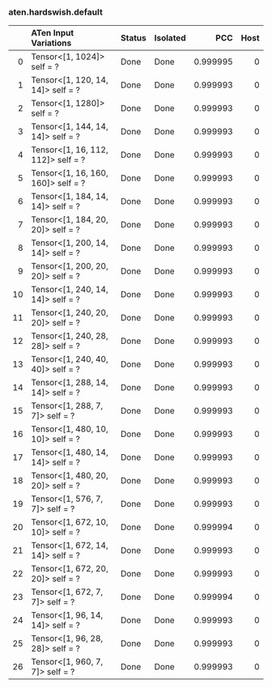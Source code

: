 ### aten.hardswish.default
|    | ATen Input Variations              | Status   | Isolated   |      PCC |   Host |
|---:|:-----------------------------------|:---------|:-----------|---------:|-------:|
|  0 | Tensor<[1, 1024]> self = ?         | Done     | Done       | 0.999995 |      0 |
|  1 | Tensor<[1, 120, 14, 14]> self = ?  | Done     | Done       | 0.999993 |      0 |
|  2 | Tensor<[1, 1280]> self = ?         | Done     | Done       | 0.999993 |      0 |
|  3 | Tensor<[1, 144, 14, 14]> self = ?  | Done     | Done       | 0.999993 |      0 |
|  4 | Tensor<[1, 16, 112, 112]> self = ? | Done     | Done       | 0.999993 |      0 |
|  5 | Tensor<[1, 16, 160, 160]> self = ? | Done     | Done       | 0.999993 |      0 |
|  6 | Tensor<[1, 184, 14, 14]> self = ?  | Done     | Done       | 0.999993 |      0 |
|  7 | Tensor<[1, 184, 20, 20]> self = ?  | Done     | Done       | 0.999993 |      0 |
|  8 | Tensor<[1, 200, 14, 14]> self = ?  | Done     | Done       | 0.999993 |      0 |
|  9 | Tensor<[1, 200, 20, 20]> self = ?  | Done     | Done       | 0.999993 |      0 |
| 10 | Tensor<[1, 240, 14, 14]> self = ?  | Done     | Done       | 0.999993 |      0 |
| 11 | Tensor<[1, 240, 20, 20]> self = ?  | Done     | Done       | 0.999993 |      0 |
| 12 | Tensor<[1, 240, 28, 28]> self = ?  | Done     | Done       | 0.999993 |      0 |
| 13 | Tensor<[1, 240, 40, 40]> self = ?  | Done     | Done       | 0.999993 |      0 |
| 14 | Tensor<[1, 288, 14, 14]> self = ?  | Done     | Done       | 0.999993 |      0 |
| 15 | Tensor<[1, 288, 7, 7]> self = ?    | Done     | Done       | 0.999993 |      0 |
| 16 | Tensor<[1, 480, 10, 10]> self = ?  | Done     | Done       | 0.999993 |      0 |
| 17 | Tensor<[1, 480, 14, 14]> self = ?  | Done     | Done       | 0.999993 |      0 |
| 18 | Tensor<[1, 480, 20, 20]> self = ?  | Done     | Done       | 0.999993 |      0 |
| 19 | Tensor<[1, 576, 7, 7]> self = ?    | Done     | Done       | 0.999993 |      0 |
| 20 | Tensor<[1, 672, 10, 10]> self = ?  | Done     | Done       | 0.999994 |      0 |
| 21 | Tensor<[1, 672, 14, 14]> self = ?  | Done     | Done       | 0.999993 |      0 |
| 22 | Tensor<[1, 672, 20, 20]> self = ?  | Done     | Done       | 0.999993 |      0 |
| 23 | Tensor<[1, 672, 7, 7]> self = ?    | Done     | Done       | 0.999994 |      0 |
| 24 | Tensor<[1, 96, 14, 14]> self = ?   | Done     | Done       | 0.999993 |      0 |
| 25 | Tensor<[1, 96, 28, 28]> self = ?   | Done     | Done       | 0.999993 |      0 |
| 26 | Tensor<[1, 960, 7, 7]> self = ?    | Done     | Done       | 0.999993 |      0 |

